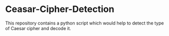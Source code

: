 # Ceasar-Cipher-Detection
This repository contains a python script which would help to detect the type of Caesar cipher and decode it.
